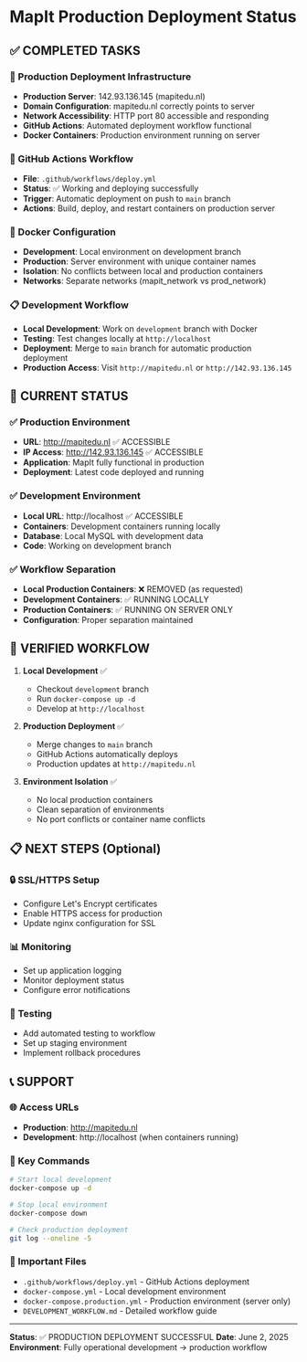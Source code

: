 # MapIt Production Deployment Status

## ✅ COMPLETED TASKS

### 🚀 Production Deployment Infrastructure
- **Production Server**: 142.93.136.145 (mapitedu.nl)
- **Domain Configuration**: mapitedu.nl correctly points to server
- **Network Accessibility**: HTTP port 80 accessible and responding
- **GitHub Actions**: Automated deployment workflow functional
- **Docker Containers**: Production environment running on server

### 🔧 GitHub Actions Workflow
- **File**: `.github/workflows/deploy.yml`
- **Status**: ✅ Working and deploying successfully
- **Trigger**: Automatic deployment on push to `main` branch
- **Actions**: Build, deploy, and restart containers on production server

### 🐳 Docker Configuration
- **Development**: Local environment on development branch
- **Production**: Server environment with unique container names
- **Isolation**: No conflicts between local and production containers
- **Networks**: Separate networks (mapit_network vs prod_network)

### 📋 Development Workflow
- **Local Development**: Work on `development` branch with Docker
- **Testing**: Test changes locally at `http://localhost`
- **Deployment**: Merge to `main` branch for automatic production deployment
- **Production Access**: Visit `http://mapitedu.nl` or `http://142.93.136.145`

## 🎯 CURRENT STATUS

### ✅ Production Environment
- **URL**: http://mapitedu.nl ✅ ACCESSIBLE
- **IP Access**: http://142.93.136.145 ✅ ACCESSIBLE
- **Application**: MapIt fully functional in production
- **Deployment**: Latest code deployed and running

### ✅ Development Environment
- **Local URL**: http://localhost ✅ ACCESSIBLE
- **Containers**: Development containers running locally
- **Database**: Local MySQL with development data
- **Code**: Working on development branch

### ✅ Workflow Separation
- **Local Production Containers**: ❌ REMOVED (as requested)
- **Development Containers**: ✅ RUNNING LOCALLY
- **Production Containers**: ✅ RUNNING ON SERVER ONLY
- **Configuration**: Proper separation maintained

## 🔄 VERIFIED WORKFLOW

1. **Local Development** ✅
   - Checkout `development` branch
   - Run `docker-compose up -d`
   - Develop at `http://localhost`

2. **Production Deployment** ✅
   - Merge changes to `main` branch
   - GitHub Actions automatically deploys
   - Production updates at `http://mapitedu.nl`

3. **Environment Isolation** ✅
   - No local production containers
   - Clean separation of environments
   - No port conflicts or container name conflicts

## 📋 NEXT STEPS (Optional)

### 🔒 SSL/HTTPS Setup
- Configure Let's Encrypt certificates
- Enable HTTPS access for production
- Update nginx configuration for SSL

### 📊 Monitoring
- Set up application logging
- Monitor deployment status
- Configure error notifications

### 🧪 Testing
- Add automated testing to workflow
- Set up staging environment
- Implement rollback procedures

## 📞 SUPPORT

### 🌐 Access URLs
- **Production**: http://mapitedu.nl
- **Development**: http://localhost (when containers running)

### 🔧 Key Commands
```bash
# Start local development
docker-compose up -d

# Stop local environment  
docker-compose down

# Check production deployment
git log --oneline -5
```

### 📁 Important Files
- `.github/workflows/deploy.yml` - GitHub Actions deployment
- `docker-compose.yml` - Local development environment
- `docker-compose.production.yml` - Production environment (server only)
- `DEVELOPMENT_WORKFLOW.md` - Detailed workflow guide

---
**Status**: ✅ PRODUCTION DEPLOYMENT SUCCESSFUL
**Date**: June 2, 2025
**Environment**: Fully operational development → production workflow
